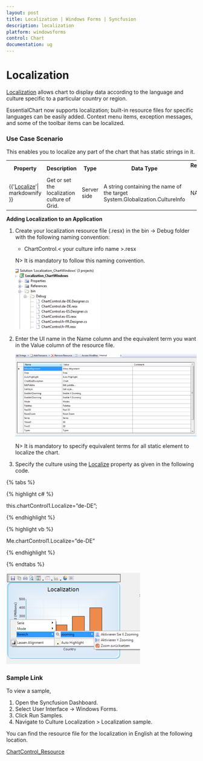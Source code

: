 ```yaml
---
layout: post
title: Localization | Windows Forms | Syncfusion
description: localization 
platform: windowsforms
control: Chart
documentation: ug
---
```


# Localization 

[Localization](https://help.syncfusion.com/cr/cref_files/windowsforms/chart/Syncfusion.Chart.Windows~Syncfusion.Windows.Forms.Chart.ChartControl~Localization.html) allows chart to display data according to the language and culture specific to a particular country or region.

EssentialChart now supports localization; built-in resource files for specific languages can be easily added.  Context menu items, exception messages, and some of the toolbar items can be localized.

### Use Case Scenario

This enables you to localize any part of the chart that has static strings in it.

<table>
<tr>
<th>
Property </th><th>
Description </th><th>
Type </th><th>
Data Type </th><th>
Reference links </th><th>
Dependencies</th></tr>
<tr>
<td>

{{'[Localize](https://help.syncfusion.com/cr/cref_files/windowsforms/chart/Syncfusion.Chart.Windows~Syncfusion.Windows.Forms.Chart.ChartControl~Localize.html)'| markdownify }}
</td><td>
Get or set the localization culture of Grid.</td><td>
Server side</td><td>
A string containing the name of the target System.Globalization.CultureInfo </td><td>
NA</td><td>
NA</td></tr>
</table>

**Adding Localization to an Application**

1. Create your localization resource file (.resx) in the  bin -> Debug folder with the following naming convention:
   * ChartControl.< your culture info name >.resx

   N> It is mandatory to follow this naming convention.

   ![](Localization_images/Localization_img2.png)

2. Enter the UI name in the Name column and the equivalent term you want in the Value column of the resource file.

   ![D:/Feature2011_VOL4/English.PNG](Localization_images/Localization_img3.png)

    N> It is mandatory to specify equivalent terms for all static element to localize the chart.

3. Specify the culture using the [Localize](https://help.syncfusion.com/cr/cref_files/windowsforms/chart/Syncfusion.Chart.Windows~Syncfusion.Windows.Forms.Chart.ChartControl~Localize.html) property as given in the following code.

{% tabs %}  

{% highlight c# %}

this.chartControl1.Localize=”de-DE”;

{% endhighlight %}

{% highlight vb %}

Me.chartControl1.Localize=”de-DE”

{% endhighlight %}

{% endtabs %}

![](Localization_images/Localization_img5.png)

### Sample Link

To view a sample,

1. Open the Syncfusion Dashboard.
2. Select User Interface -> Windows Forms.
3. Click Run Samples.
4. Navigate to Culture Localization > Localization sample.

You can find the resource file for the localization in English at the following location.

[ChartControl_Resource](http://www.syncfusion.com/uploads/redirect.aspx?&team=support&file=ChartControl_Resource-1347262360.zip)